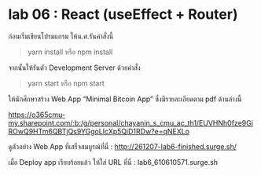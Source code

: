# lab 06 : React (useEffect + Router)

ก่อนเริ่มเขียนโปรมแกรม ให้น.ศ.รันคำสั่งนี้

> yarn install หรือ npm install

จากนั้นให้รันตัว Development Server ด้วยคำสั่ง

> yarn start หรือ npm start

ให้นักศึกษาสร้าง Web App “Minimal Bitcoin App” ซึ่งมีรายละเอียดตาม pdf ด้านล่างนี้

https://o365cmu-my.sharepoint.com/:b:/g/personal/chayanin_s_cmu_ac_th1/EUVHNh0fze9GiROwQ9HTm6QBTjQs9YGgoLIcXp5QiD1RDw?e=qNEXLo

ดูตัวอย่าง Web App ที่เสร็จสมบูรณ์ที่นี่ : http://261207-lab6-finished.surge.sh/

เมื่อ Deploy app เรียบร้อยแล้ว ให้ใส่ URL ที่นี่ : lab6_610610571.surge.sh
